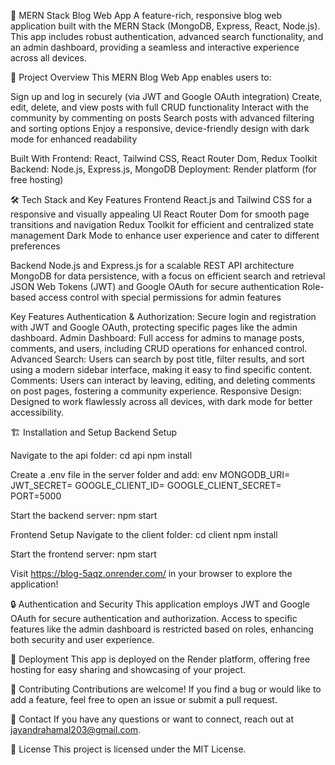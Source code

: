 📝 MERN Stack Blog Web App
A feature-rich, responsive blog web application built with the MERN Stack (MongoDB, Express, React, Node.js). This app includes robust authentication, advanced search functionality,
and an admin dashboard, providing a seamless and interactive experience across all devices.

🚀 Project Overview
This MERN Blog Web App enables users to:

Sign up and log in securely (via JWT and Google OAuth integration)
Create, edit, delete, and view posts with full CRUD functionality
Interact with the community by commenting on posts
Search posts with advanced filtering and sorting options
Enjoy a responsive, device-friendly design with dark mode for enhanced readability


Built With
Frontend: React, Tailwind CSS, React Router Dom, Redux Toolkit
Backend: Node.js, Express.js, MongoDB
Deployment: Render platform (for free hosting)


🛠️ Tech Stack and Key Features
Frontend
React.js and Tailwind CSS for a responsive and visually appealing UI
React Router Dom for smooth page transitions and navigation
Redux Toolkit for efficient and centralized state management
Dark Mode to enhance user experience and cater to different preferences

Backend
Node.js and Express.js for a scalable REST API architecture
MongoDB for data persistence, with a focus on efficient search and retrieval
JSON Web Tokens (JWT) and Google OAuth for secure authentication
Role-based access control with special permissions for admin features

Key Features
Authentication & Authorization: Secure login and registration with JWT and Google OAuth, protecting specific pages like the admin dashboard.
Admin Dashboard: Full access for admins to manage posts, comments, and users, including CRUD operations for enhanced control.
Advanced Search: Users can search by post title, filter results, and sort using a modern sidebar interface, making it easy to find specific content.
Comments: Users can interact by leaving, editing, and deleting comments on post pages, fostering a community experience.
Responsive Design: Designed to work flawlessly across all devices, with dark mode for better accessibility.

🏗️ Installation and Setup
Backend Setup

Navigate to the api folder:
cd api
npm install

Create a .env file in the server folder and add:
env
MONGODB_URI=<Your MongoDB URI>
JWT_SECRET=<Your JWT Secret>
GOOGLE_CLIENT_ID=<Your Google Client ID>
GOOGLE_CLIENT_SECRET=<Your Google Client Secret>
PORT=5000

Start the backend server:
npm start

Frontend Setup
Navigate to the client folder:
cd client
npm install

Start the frontend server:
npm start

Visit https://blog-5aqz.onrender.com/ in your browser to explore the application!

🔒 Authentication and Security
This application employs JWT and Google OAuth for secure authentication and authorization. Access to specific features like the admin dashboard is restricted based on roles, enhancing both security and user experience.

🚀 Deployment
This app is deployed on the Render platform, offering free hosting for easy sharing and showcasing of your project.

🤝 Contributing
Contributions are welcome! If you find a bug or would like to add a feature, feel free to open an issue or submit a pull request.

📧 Contact
If you have any questions or want to connect, reach out at jayandrahamal203@gmail.com.

📜 License
This project is licensed under the MIT License.

